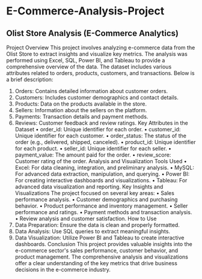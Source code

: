 # E-Commerce-Analysis-Project
## Olist Store Analysis (E-Commerce Analytics)
Project Overview
This project involves analyzing e-commerce data from the Olist Store to extract insights and visualize key metrics. The analysis was performed using Excel, SQL, Power BI, and Tableau to provide a comprehensive overview of the data. The dataset includes various attributes related to orders, products, customers, and transactions.
Below is a brief description:
1.	Orders: Contains detailed information about customer orders.
2.	Customers: Includes customer demographics and contact details.
3.	Products: Data on the products available in the store.
4.	Sellers: Information about the sellers on the platform.
5.	Payments: Transaction details and payment methods.
6.	Reviews: Customer feedback and review ratings.
Key Attributes in the Dataset
•	order_id: Unique identifier for each order.
•	customer_id: Unique identifier for each customer.
•	order_status: The status of the order (e.g., delivered, shipped, canceled).
•	product_id: Unique identifier for each product.
•	seller_id: Unique identifier for each seller.
•	payment_value: The amount paid for the order.
•	review_score: Customer rating of the order.
Analysis and Visualization Tools Used
•	Excel: For data cleaning, integration, and preliminary analysis.
•	MySQL: For advanced data extraction, manipulation, and querying.
•	Power BI: For creating interactive dashboards and visualizations.
•	Tableau: For advanced data visualization and reporting.
Key Insights and Visualizations
The project focused on several key areas:
•	Sales performance analysis.
•	Customer demographics and purchasing behavior.
•	Product performance and inventory management.
•	Seller performance and ratings.
•	Payment methods and transaction analysis.
•	Review analysis and customer satisfaction.
How to Use
1.	Data Preparation: Ensure the data is clean and properly formatted.
2.	Data Analysis: Use SQL queries to extract meaningful insights.
3.	Data Visualization: Utilize Power BI and Tableau to create interactive dashboards.
Conclusion
This project provides valuable insights into the e-commerce sector's sales performance, customer behavior, and product management. The comprehensive analysis and visualizations offer a clear understanding of the key metrics that drive business decisions in the e-commerce industry.

